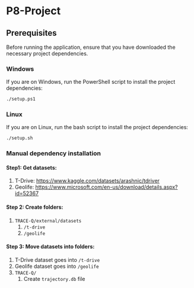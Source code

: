 # P8-Project

## Prerequisites
Before running the application, ensure that you have downloaded the necessary project dependencies.
### Windows
If you are on Windows, run the PowerShell script to install the project dependencies:
```sh
./setup.ps1
```
### Linux
If you are on Linux, run the bash script to install the project dependencies:
```sh
./setup.sh
```
### Manual dependency installation

#### Step1: Get datasets:
1. T-Drive: https://www.kaggle.com/datasets/arashnic/tdriver
2. Geolife: https://www.microsoft.com/en-us/download/details.aspx?id=52367

#### Step 2: Create folders:
1. `TRACE-Q/external/datasets`
   1. `/t-drive`
   2. `/geolife`

#### Step 3: Move datasets into folders:
1. T-Drive dataset goes into `/t-drive`
2. Geolife dataset goes into `/geolife`
2. `TRACE-Q/`
   1. Create `trajectory.db` file
